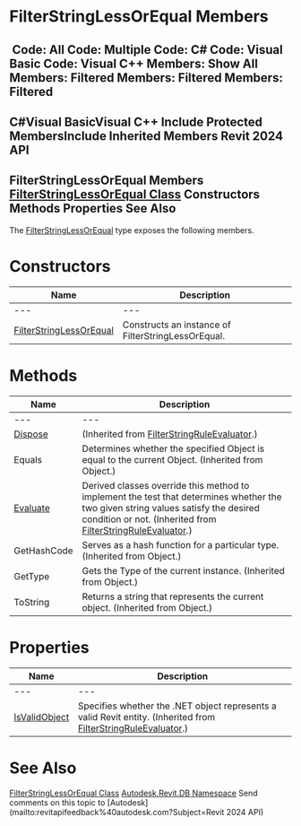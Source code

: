 # FilterStringLessOrEqual Members

﻿
 Code: All Code: Multiple Code: C# Code: Visual Basic Code: Visual C++  Members: Show All Members: Filtered Members: Filtered Members: Filtered   
---  
C#Visual BasicVisual C++
Include Protected MembersInclude Inherited Members
Revit 2024 API  
---  
FilterStringLessOrEqual Members  
[FilterStringLessOrEqual Class](e5460dcc-f36c-1701-9489-3ca2d91946e9.md "FilterStringLessOrEqual Class") Constructors Methods Properties See Also  
---  
The [FilterStringLessOrEqual](e5460dcc-f36c-1701-9489-3ca2d91946e9.md "FilterStringLessOrEqual Class") type exposes the following members.
# Constructors
| Name | Description |
| --- | --- |
| --- | --- | --- |
| [FilterStringLessOrEqual](55107122-8ac9-3d61-9a3c-dc0b8cba74c0.md "FilterStringLessOrEqual Constructor") | Constructs an instance of FilterStringLessOrEqual. |

# Methods
| Name | Description |
| --- | --- |
| --- | --- | --- |
| [Dispose](852de747-8837-d13a-5141-fdbbdd66fdce.md "Dispose Method") | (Inherited from [FilterStringRuleEvaluator](ba8dad25-3f85-1fbb-a164-323c3750018c.md "FilterStringRuleEvaluator Class").) |
| Equals | Determines whether the specified Object is equal to the current Object. (Inherited from Object.) |
| [Evaluate](fcbe6f51-9a2e-10bc-36bb-7705f554bd14.md "Evaluate Method") | Derived classes override this method to implement the test that determines whether the two given string values satisfy the desired condition or not.  (Inherited from [FilterStringRuleEvaluator](ba8dad25-3f85-1fbb-a164-323c3750018c.md "FilterStringRuleEvaluator Class").) |
| GetHashCode | Serves as a hash function for a particular type.  (Inherited from Object.) |
| GetType | Gets the Type of the current instance. (Inherited from Object.) |
| ToString | Returns a string that represents the current object. (Inherited from Object.) |

# Properties
| Name | Description |
| --- | --- |
| --- | --- | --- |
| [IsValidObject](2681c5c1-e859-f664-316a-e3d9d3e6d6b1.md "IsValidObject Property") | Specifies whether the .NET object represents a valid Revit entity.  (Inherited from [FilterStringRuleEvaluator](ba8dad25-3f85-1fbb-a164-323c3750018c.md "FilterStringRuleEvaluator Class").) |

# See Also
[FilterStringLessOrEqual Class](e5460dcc-f36c-1701-9489-3ca2d91946e9.md "FilterStringLessOrEqual Class")
[Autodesk.Revit.DB Namespace](87546ba7-461b-c646-cbb1-2cb8f5bff8b2.md "Autodesk.Revit.DB Namespace")
Send comments on this topic to [Autodesk](mailto:revitapifeedback%40autodesk.com?Subject=Revit 2024 API)